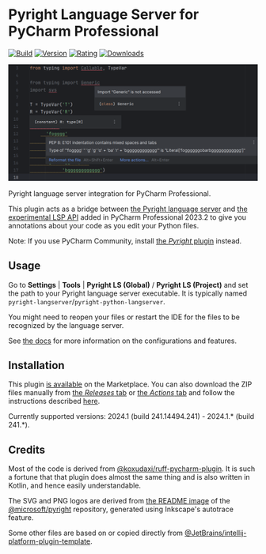 # Pyright Language Server for PyCharm Professional

[![Build](https://github.com/InSyncWithFoo/pyright-langserver-for-pycharm/actions/workflows/build.yaml/badge.svg)](https://github.com/InSyncWithFoo/pyright-langserver-for-pycharm/actions/workflows/build.yaml)
[![Version](https://img.shields.io/jetbrains/plugin/v/24146)][5]
[![Rating](https://img.shields.io/jetbrains/plugin/r/rating/24146)][5]
[![Downloads](https://img.shields.io/jetbrains/plugin/d/24146)][5]

![](./.github/readme/demo1.png)

<!-- Plugin description -->
Pyright language server integration for PyCharm Professional.

This plugin acts as a bridge between [the Pyright language server][1]
and [the experimental LSP API][2] added in PyCharm Professional 2023.2
to give you annotations about your code as you edit your Python files.

Note: If you use PyCharm Community,
install [the <i>Pyright</i> plugin][3] instead.


## Usage

Go to <b>Settings</b> | <b>Tools</b> |
<b>Pyright LS (Global)</b> / <b>Pyright LS (Project)</b> and
set the path to your Pyright language server executable.
It is typically named `pyright-langserver`/`pyright-python-langserver`.

You might need to reopen your files or restart the IDE
for the files to be recognized by the language server.

See [the docs][4] for more information on the configurations and features.


  [1]: https://github.com/microsoft/pyright
  [2]: https://plugins.jetbrains.com/docs/intellij/language-server-protocol.html
  [3]: https://github.com/InSyncWithFoo/pyright-for-pycharm
  [4]: https://insyncwithfoo.github.io/pyright-for-pycharm/
<!-- Plugin description end -->


## Installation

This plugin [is available][5] on the Marketplace.
You can also download the ZIP files manually from [the <i>Releases</i> tab][6]
or [the <i>Actions</i> tab][7] and follow the instructions described [here][8].

Currently supported versions:
2024.1 (build 241.14494.241) - 2024.1.* (build 241.*).


## Credits

Most of the code is derived from [@koxudaxi/ruff-pycharm-plugin][9].
It is such a fortune that that plugin does almost the same thing
and is also written in Kotlin, and hence easily understandable.

The SVG and PNG logos are derived from [the README image][10]
of the [@microsoft/pyright][1] repository,
generated using Inkscape's autotrace feature.

Some other files are based on or copied directly from
[@JetBrains/intellij-platform-plugin-template][11].


  [5]: https://plugins.jetbrains.com/plugin/24146
  [6]: https://github.com/InSyncWithFoo/pyright-langserver-for-pycharm/releases
  [7]: https://github.com/InSyncWithFoo/pyright-langserver-for-pycharm/actions/workflows/build.yaml
  [8]: https://www.jetbrains.com/help/pycharm/managing-plugins.html#install_plugin_from_disk
  [9]: https://github.com/koxudaxi/ruff-pycharm-plugin
  [10]: https://github.com/microsoft/pyright/blob/main/docs/img/PyrightLarge.png
  [11]: https://github.com/JetBrains/intellij-platform-plugin-template
